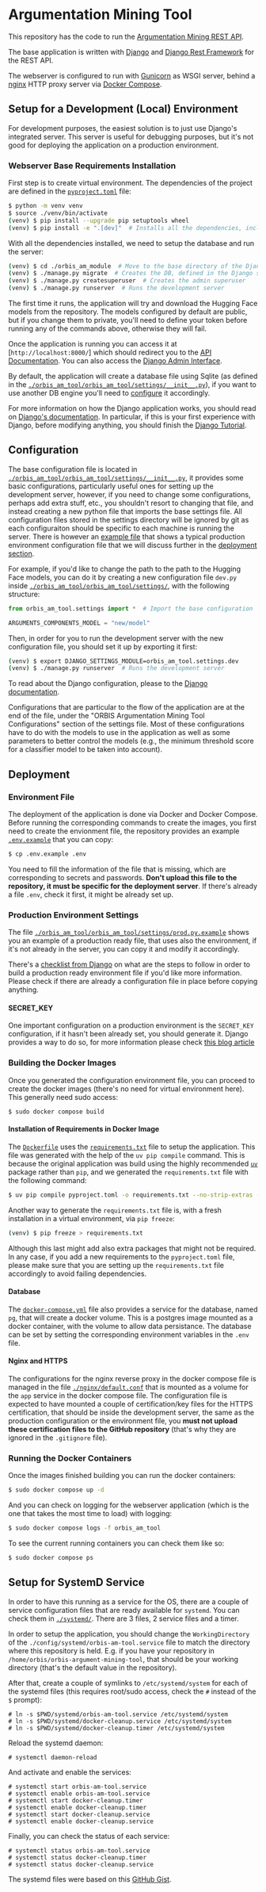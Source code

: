 Argumentation Mining Tool
===============================

This repository has the code to run the [Argumentation Mining
REST API](https://orbis.i3s.unice.fr/).

The base application is written with [Django](https://www.djangoproject.com/)
and [Django Rest Framework](https://www.django-rest-framework.org/) for the REST
API.

The webserver is configured to run with [Gunicorn](https://gunicorn.org/) as
WSGI server, behind a [nginx](https://nginx.org/en/) HTTP proxy server via
[Docker Compose](https://docs.docker.com/compose/install/).

Setup for a Development (Local) Environment
-------------------------------------------

For development purposes, the easiest solution is to just use Django's
integrated server. This server is useful for debugging purposes, but it's not
good for deploying the application on a production environment.

### Webserver Base Requirements Installation

First step is to create virtual environment. The dependencies of the project are defined in the [`pyproject.toml`](./pyproject.toml) file:

```bash
$ python -m venv venv
$ source ./venv/bin/activate
(venv) $ pip install --upgrade pip setuptools wheel
(venv) $ pip install -e ".[dev]"  # Installs all the dependencies, including development dependencies.
```

With all the dependencies installed, we need to setup the database and run the
server:

```bash
(venv) $ cd ./orbis_am_module  # Move to the base directory of the Django app
(venv) $ ./manage.py migrate  # Creates the DB, defined in the Django settings
(venv) $ ./manage.py createsuperuser  # Creates the admin superuser
(venv) $ ./manage.py runserver  # Runs the development server
```

The first time it runs, the application will try and download the Hugging Face
models from the repository. The models configured by default are public, but if
you change them to private, you'll need to define your token before running any
of the commands above, otherwise they will fail.

Once the application is running you can access it at [`http://localhost:8000/`]
which should redirect you to the [API
Documentation](`http://localhost:8000/api/docs/`). You can also access the
[Django Admin Interface](http://localhost:8000/admin/).

By default, the application will create a database file using Sqlite (as defined
in the
[`./orbis_am_tool/orbis_am_tool/settings/__init__.py`](./orbis_am_tool/orbis_am_tool/settings/__init__.py)),
if you want to use another DB engine you'll need to [configure](#configuration)
it accordingly.

For more information on how the Django application works, you should read on
[Django's documentation](https://www.djangoproject.com/start/). In particular,
if this is your first experience with Django, before modifying anything, you
should finish the [Django
Tutorial](https://docs.djangoproject.com/en/5.0/intro/tutorial01/).

Configuration
-------------

The base configuration file is located in
[`./orbis_am_tool/orbis_am_tool/settings/__init__.py`](./orbis_am_tool/orbis_am_tool/settings/__init__.py),
it provides some basic configurations, particularly useful ones for setting up
the development server, however, if you need to change some configurations,
perhaps add extra stuff, etc., you shouldn't resort to changing that file, and
instead creating a new python file that imports the base settings file. All
configuration files stored in the settings directory will be ignored by git as
each configuraiton should be specific to each machine is running the server.
There is however an [example
file](./orbis_am_tool/orbis_am_tool/settings/prod.py.example) that shows a
typical production environment configuration file that we will discuss further
in the [deployment section](#deployment).

For example, if you'd like to change the path to the path to the Hugging Face
models, you can do it by creating a new configuration file `dev.py` inside
[`./orbis_am_tool/orbis_am_tool/settings/`](./orbis_am_tool/orbis_am_tool/settings/),
with the following structure:

```python
from orbis_am_tool.settings import *  # Import the base configuration

ARGUMENTS_COMPONENTS_MODEL = "new/model"
```

Then, in order for you to run the development server with the new configuration
file, you should set it up by exporting it first:

```bash
(venv) $ export DJANGO_SETTINGS_MODULE=orbis_am_tool.settings.dev
(venv) $ ./manage.py runserver  # Runs the development server
```

To read about the Django configuration, please to the [Django
documentation](https://docs.djangoproject.com/en/5.0/ref/settings/).

Configurations that are particular to the flow of the application are at the end
of the file, under the "ORBIS Argumentation Mining Tool Configurations" section
of the settings file. Most of these configurations have to do with the models to
use in the application as well as some parameters to better control the models
(e.g., the minimum threshold score for a classifier model to be taken into
account).

Deployment
----------

### Environment File

The deployment of the application is done via Docker and Docker Compose. Before running the corresponding commands to create the images, you first need to create the envionment file, the repository provides an example [`.env.example`](./.env.example) that you can copy:

```bash
$ cp .env.example .env
```

You need to fill the information of the file that is missing, which are
corresponding to secrets and passwords. **Don't upload this file to the
repository, it must be specific for the deployment server**. If there's already
a file `.env`, check it first, it might be already set up.

### Production Environment Settings

The file
[`./orbis_am_tool/orbis_am_tool/settings/prod.py.example`](./orbis_am_tool/orbis_am_tool/settings/prod.py.example)
shows you an example of a production ready file, that uses also the environment,
if it's not already in the server, you can copy it and modify it accordingly.

There's a [checklist from
Django](https://docs.djangoproject.com/en/5.0/howto/deployment/checklist/) on
what are the steps to follow in order to build a production ready environment
file if you'd like more information. Please check if there are already a
configuration file in place before copying anything.

#### SECRET_KEY

One important configuration on a production environment is the `SECRET_KEY`
configuration, if it hasn't been already set, you should generate it. Django
provides a way to do so, for more information please check [this blog
article](https://humberto.io/blog/tldr-generate-django-secret-key/)

### Building the Docker Images

Once you generated the configuration environment file, you can proceed to create
the docker images (there's no need for virtual environment here). This generally
need sudo access:

    $ sudo docker compose build

#### Installation of Requirements in Docker Image

The [`Dockerfile`](./Dockerfile) uses the
[`requirements.txt`](./requirements.txt) file to setup the application. This
file was generated with the help of the `uv pip compile` command. This is
because the original application was build using the highly recommended
[`uv`](https://astral.sh/blog/uv) package rather than `pip`, and we generated
the `requirements.txt` file with the following command:

```bash
$ uv pip compile pyproject.toml -o requirements.txt --no-strip-extras --extra-index-url https://download.pytorch.org/whl/cpu
```

Another way to generate the `requirements.txt` file is, with a fresh installation in a virtual environment, via `pip freeze`:

```bash
(venv) $ pip freeze > requirements.txt
```

Although this last might add also extra packages that might not be required. In
any case, if you add a new requirements to the `pyproject.toml` file, please
make sure that you are setting up the `requirements.txt` file accordingly to
avoid failing dependencies.

#### Database

The [`docker-compose.yml`](./docker-compose.yml) file also provides a service
for the database, named `pg`, that will create a docker volume. This is a
postgres image mounted as a docker container, with the volume to allow data
persistance. The database can be set by setting the corresponding environment
variables in the `.env` file.

#### Nginx and HTTPS

The configurations for the nginx reverse proxy in the docker compose file is
managed in the file [`./nginx/default.conf`](./nginx/default.conf) that is
mounted as a volume for the `app` service in the docker compose file. The
configuration file is expected to have mounted a couple of certification/key
files for the HTTPS certification, that should be inside the development server,
the same as the production configuration or the environment file, you **must not
upload these certification files to the GitHub repository** (that's why they are
ignored in the `.gitignore` file).

### Running the Docker Containers

Once the images finished building you can run the docker containers:

```bash
$ sudo docker compose up -d
```

And you can check on logging for the webserver application (which is the one
that takes the most time to load) with logging:

```bash
$ sudo docker compose logs -f orbis_am_tool
```

To see the current running containers you can check them like so:

```bash
$ sudo docker compose ps
```

Setup for SystemD Service
-------------------------

In order to have this running as a service for the OS, there are a couple of
service configuration files that are ready available for `systemd`. You can
check them in [`./systemd/`](./systemd/). There are 3 files, 2 service files and
a timer.

In order to setup the application, you should change the `WorkingDirectory` of
the `./config/systemd/orbis-am-tool.service` file to match the directory where
this repository is held. E.g. if you have your repository in
`/home/orbis/orbis-argument-mining-tool`, that should be your working directory
(that's the default value in the repository).

After that, create a couple of symlinks to `/etc/systemd/system` for each of the
systemd files (this requires root/sudo access, check the `#` instead of the `$`
prompt):

    # ln -s $PWD/systemd/orbis-am-tool.service /etc/systemd/system
    # ln -s $PWD/systemd/docker-cleanup.service /etc/systemd/system
    # ln -s $PWD/systemd/docker-cleanup.timer /etc/systemd/system

Reload the systemd daemon:

    # systemctl daemon-reload

And activate and enable the services:

    # systemctl start orbis-am-tool.service
    # systemctl enable orbis-am-tool.service
    # systemctl start docker-cleanup.timer
    # systemctl enable docker-cleanup.timer
    # systemctl start docker-cleanup.service
    # systemctl enable docker-cleanup.service

Finally, you can check the status of each service:

    # systemctl status orbis-am-tool.service
    # systemctl status docker-cleanup.timer
    # systemctl status docker-cleanup.service

The systemd files were based on this [GitHub Gist](https://gist.github.com/mosquito/b23e1c1e5723a7fd9e6568e5cf91180f).
